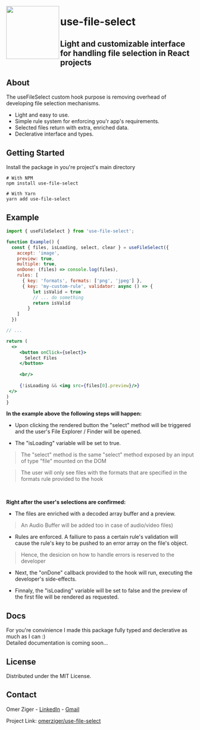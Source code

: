 <image align="left" src="https://user-images.githubusercontent.com/73285295/187028854-fc4d75d8-d010-414a-b173-5280774eb167.png" height="142"/> <h1>use-file-select</h1>
  <h2>
    Light and customizable interface for handling file selection in React projects
  </h2>

## About

The useFileSelect custom hook purpose is removing overhead of developing file selection mechanisms.

* Light and easy to use.
* Simple rule system for enforcing you'r app's requirements.
* Selected files return with extra, enriched data.
* Declerative interface and types.

## Getting Started

Install the package in you're project's main directory
<br/>
```
# With NPM
npm install use-file-select

# With Yarn
yarn add use-file-select
```

## Example

```jsx
import { useFileSelect } from 'use-file-select';

function Example() {
  const { files, isLoading, select, clear } = useFileSelect({
    accept: 'image',
    preview: true,
    multiple: true,
    onDone: (files) => console.log(files),
    rules: [
      { key: 'formats', formats: ['png', 'jpeg'] },
      { key: 'my-custom-rule', validator: async () => {
          let isValid = true
          // ... do something
          return isValid
        }
    ]
  })

// ...

return (
  <>
     <button onClick={select}>
       Select Files
     </button>
  
     <br/>
  
     {!isLoading && <img src={files[0].preview}/>}
 </>
)
}
```

**In the example above the following steps will happen:**

* Upon clicking the rendered button the "select" method will be triggered and the user's File Explorer / Finder
will be opened.

* The "isLoading" variable will be set to true.

> The "select" method is the same "select" method exposed by an input of type "file" mounted on the DOM

> The user will only see files with the formats that are specified in the formats rule provided to the hook

<br>

**Right after the user's selections are confirmed:**

* The files are enriched with a decoded array buffer and a preview.

> An Audio Buffer will be added too in case of audio/video files)

* Rules are enforced. A failiure to pass a certain rule's validation will cause the rule's key to be pushed to an error array on the file's object.

> Hence, the desicion on how to handle errors is reserved to the developer

* Next, the "onDone" callback provided to the hook will run, executing the developer's side-effects.

* Finnaly, the "isLoading" variable will be set to false and the preview of the first file will be rendered as requested.

## Docs

For you're convinience I made this package fully typed and declerative as much as I can :)
<br/>
Detailed documentation is coming soon...

<!-- LICENSE -->
## License

Distributed under the MIT License.

<!-- CONTACT -->
## Contact

Omer Ziger - [LinkedIn](https://www.linkedin.com/in/omerziger/) - [Gmail](omerziger97@gmail.com)

Project Link: [omerziger/use-file-select](https://github.com/omerziger/use-file-select)
